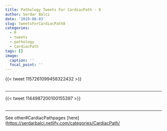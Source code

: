 ```yaml
---
title: Pathology Tweets For CardiacPath - 8
author: Serdar Balci
date: '2019-08-03'
slug: tweetsForCardiacPath8
categories:
  - R
  - tweets
  - pathology
  - CardiacPath
tags: []
image:
  caption: ''
  focal_point: ''
---
```



{{< tweet 1157261099458322432 >}}
<br>
<br>
<hr>
{{< tweet 1144987200100155397 >}}
<br>
<br>
<hr>


See other#CardiacPathpages [here](https://serdarbalci.netlify.com/categories/CardiacPath/
